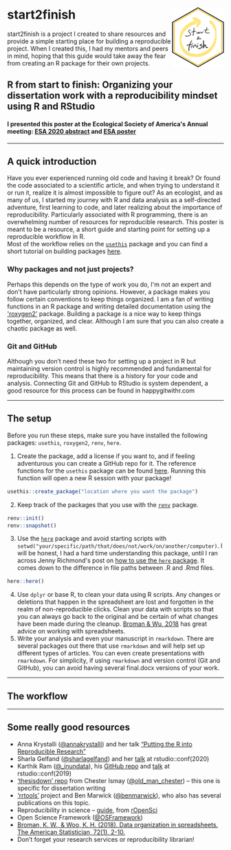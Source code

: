 
# start2finish <img src="images/start2finish.png" align="right" height="139" />

start2finish is a project I created to share resources and provide a simple starting place for building a reproducible project.
When I created this, I had my mentors and peers in mind, hoping that this guide would take away the fear from creating an R package for their own projects.  

## R from start to finish: Organizing your dissertation work with a reproducibility mindset using R and RStudio
#### I presented this poster at the Ecological Society of America's Annual meeting: [ESA 2020 abstract](https://eco.confex.com/eco/2020/meetingapp.cgi/Paper/86703) and [ESA poster](https://javirudolph.github.io/start2finish/images/rudolph_repro_poster_esa2020.pdf)

---
## A quick introduction  
Have you ever experienced running old code and having it break? Or found the code associated to a scientific article, and when trying to understand it or run it, realize it is almost impossible to figure out? 
As an ecologist, and as many of us, I started my journey with R and data analysis as a self-directed adventure, first learning to code, and later realizing about the importance of reproducibility. Particularly associated with R programming, there is an overwhelming number of resources for reproducible research. This poster is meant to be a resource, a short guide and starting point for setting up a reproducible workflow in R.  
Most of the workflow relies on the [`usethis`](https://usethis.r-lib.org/) package and you can find a short tutorial on building packages [here](https://javirudolph.github.io/RLadies-Gainesville-FL/20190429-Rudolph-packages/apr29presentation.html#1).

### Why packages and not just projects?  
Perhaps this depends on the type of work you do, I'm not an expert and don't have particularly strong opinions. However, a package makes you follow certain conventions to keep things organized. I am a fan of writing functions in an R package and writing detailed documentation using the ['roxygen2'](https://roxygen2.r-lib.org/) package. Building a package is a nice way to keep things together, organized, and clear. Although I am sure that you can also create a chaotic package as well. 

### Git and GitHub
Although you don’t need these two for setting up a project in R but maintaining version control is highly recommended and fundamental for reproducibility. This means that there is a history for your code and analysis. Connecting Git and GitHub to RStudio is system dependent, a good resource for this process can be found in happygitwithr.com 


---
## The setup  
Before you run these steps, make sure you have installed the following packages: `usethis`, `roxygen2`, `renv`, `here`. 
1. Create the package, add a license if you want to, and if feeling adventurous you can create a GitHub repo for it. The reference functions for the `usethis` package can be found [here](https://usethis.r-lib.org/reference/index.html). Running this function will open a new R session with your package! 
```r
usethis::create_package("location where you want the package")
```
2. Keep track of the packages that you use with the [`renv`](https://rstudio.github.io/renv/articles/renv.html) package. 
```r
renv::init()
renv::snapshot()
```
3. Use the [`here`](https://here.r-lib.org/) package and avoid starting scripts with `setwd("your/specific/path/that/does/not/work/on/another/computer)`. I will be honest, I had a hard time understanding this package, until I ran across Jenny Richmond's post on [how to use the `here` package](http://jenrichmond.rbind.io/post/how-to-use-the-here-package/). It comes down to the difference in file paths between .R and .Rmd files.
```r
here::here()
```
4. Use `dplyr` or base R, to clean your data using R scripts. Any changes or deletions that happen in the spreadsheet are lost and forgotten in the realm of non-reproducible clicks. Clean your data with scripts so that you can always go back to the original and be certain of what changes have been made during the cleanup. [Broman & Wu, 2018](https://www.tandfonline.com/doi/full/10.1080/00031305.2017.1375989) has great advice on working with spreadsheets.  
5. Write your analysis and even your manuscript in `rmarkdown`. There are several packages out there that use `rmarkdown` and will help set up different types of articles. You can even create presentations with `rmarkdown`. For simplicity, if using `rmarkdown` and version control (Git and GitHub), you can avoid having several final.docx versions of your work.  


---
## The workflow

---
## Some really good resources
* Anna Krystalli ([@annakrystalli](https://twitter.com/annakrystalli)) and her talk [“Putting the R into Reproducible Research”](https://annakrystalli.me/talks/r-in-repro-research.html#1)
* Sharla Gelfand ([@sharlagelfand](https://twitter.com/sharlagelfand)) and her [talk](https://sharla.party/talk/2020-01-01-rstudio-conf/) at rstudio::conf(2020)
* Karthik Ram ([@_inundata](https://twitter.com/_inundata)), his [GitHub repo](https://github.com/karthik/rstudio2019) and [talk](https://rstudio.com/resources/rstudioconf-2019/a-guide-to-modern-reproducible-data-science-with-r-karthik-ram/) at rstudio::conf(2019)
* [‘thesisdown’ repo](https://github.com/ismayc/thesisdown) from Chester Ismay ([@old_man_chester](https://twitter.com/old_man_chester)) – this one is specific for dissertation writing
* [‘rrtools’](https://github.com/benmarwick/rrtools) project and Ben Marwick ([@benmarwick](https://twitter.com/benmarwick)), who also has several publications on this topic.
* Reproducibility in science – [guide](https://ropensci.github.io/reproducibility-guide/), from [rOpenSci](https://ropensci.org/)
* Open Science Framework ([@OSFramework](https://twitter.com/OSFramework))
* [Broman, K. W., & Woo, K. H. (2018). Data organization in spreadsheets. The American Statistician, 72(1), 2-10.](https://www.tandfonline.com/doi/full/10.1080/00031305.2017.1375989)
* Don’t forget your research services or reproducibility librarian!

